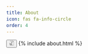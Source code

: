 ```yaml
---
title: About
icon: fas fa-info-circle
order: 4
---
```

<button type="button" onclick="location.href='../assets/test.pdf';"><img src="../assets/test.png" style="border:hidden;" width="12" height="12"></button>
{% include about.html %}
